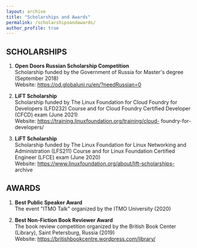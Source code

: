 ```yaml
---
layout: archive
title: "Scholarships and Awards"
permalink: /scholarshipsandawards/
author_profile: true
---
```

SCHOLARSHIPS
---
1. **Open Doors Russian Scholarship Competition** \
   Scholarship funded by the Government of Russia for Master's degree (September 2018) \
   Website: https://od.globaluni.ru/en/?needRussian=0

2. **LiFT Scholarship** \
   Scholarship funded by The Linux Foundation for Cloud Foundry for Developers (LFD232) Course and for Cloud Foundry Certified Developer (CFCD) exam (June 2021) \
   Website: https://training.linuxfoundation.org/training/cloud- foundry-for-developers/

3. **LiFT Scholarship** \
   Scholarship funded by The Linux Foundation for Linux Networking and Administration (LFS211) Course and for Linux Foundation Certified Engineer (LFCE) exam (June 2020) \
   Website: https://www.linuxfoundation.org/about/lift-scholarships- archive

AWARDS
---
1. **Best Public Speaker Award** \
   The event "ITMO Talk" organized by the ITMO University (2020)

2. **Best Non-Fiction Book Reviewer Award** \
   The book review competition organized by the British Book Center (Library), Saint Petersburg, Russia (2019) \
   Website: https://britishbookcentre.wordpress.com/library/